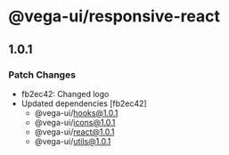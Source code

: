 # @vega-ui/responsive-react

## 1.0.1

### Patch Changes

- fb2ec42: Changed logo
- Updated dependencies [fb2ec42]
  - @vega-ui/hooks@1.0.1
  - @vega-ui/icons@1.0.1
  - @vega-ui/react@1.0.1
  - @vega-ui/utils@1.0.1
